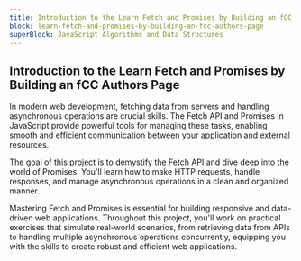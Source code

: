```yaml
---
title: Introduction to the Learn Fetch and Promises by Building an fCC Authors Page
block: learn-fetch-and-promises-by-building-an-fcc-authors-page
superBlock: JavaScript Algorithms and Data Structures
---
```


## Introduction to the Learn Fetch and Promises by Building an fCC Authors Page

In modern web development, fetching data from servers and handling asynchronous operations are crucial skills. The Fetch API and Promises in JavaScript provide powerful tools for managing these tasks, enabling smooth and efficient communication between your application and external resources.

The goal of this project is to demystify the Fetch API and dive deep into the world of Promises. You'll learn how to make HTTP requests, handle responses, and manage asynchronous operations in a clean and organized manner.

Mastering Fetch and Promises is essential for building responsive and data-driven web applications. Throughout this project, you'll work on practical exercises that simulate real-world scenarios, from retrieving data from APIs to handling multiple asynchronous operations concurrently, equipping you with the skills to create robust and efficient web applications.
